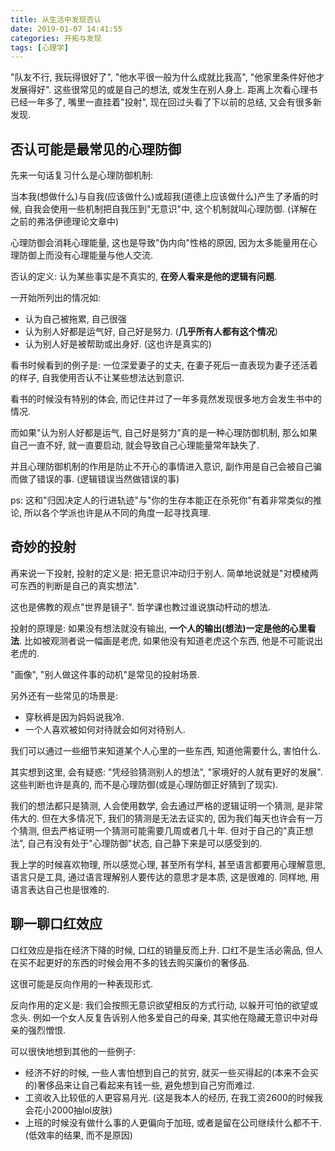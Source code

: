 ```yaml
---
title: 从生活中发现否认
date: 2019-01-07 14:41:55
categories: 开拓与发现
tags: [心理学]
---
```

"队友不行, 我玩得很好了", "他水平很一般为什么成就比我高", "他家里条件好他才发展得好". 这些很常见的或是自己的想法, 或发生在别人身上. 距离上次看心理书已经一年多了, 嘴里一直挂着"投射", 现在回过头看了下以前的总结, 又会有很多新发现.

<!--more-->

## 否认可能是最常见的心理防御

先来一句话复习什么是心理防御机制:

当本我(想做什么)与自我(应该做什么)或超我(道德上应该做什么)产生了矛盾的时候, 自我会使用一些机制把自我压到"无意识"中, 这个机制就叫心理防御. (详解在之前的弗洛伊德理论文章中)

心理防御会消耗心理能量, 这也是导致"伪内向"性格的原因, 因为太多能量用在心理防御上而没有心理能量与他人交流. 

否认的定义: 认为某些事实是不真实的, **在旁人看来是他的逻辑有问题**.

一开始所列出的情况如:

+ 认为自己被拖累, 自己很强
+ 认为别人好都是运气好, 自己好是努力. (**几乎所有人都有这个情况**)
+ 认为别人好是被帮助或出身好. (这也许是真实的)

看书时候看到的例子是: 一位深爱妻子的丈夫, 在妻子死后一直表现为妻子还活着的样子, 自我使用否认不让某些想法达到意识.

看书的时候没有特别的体会, 而记住并过了一年多竟然发现很多地方会发生书中的情况.

而如果"认为别人好都是运气, 自己好是努力"真的是一种心理防御机制, 那么如果自己一直不好, 就一直要启动, 就会导致自己心理能量常年缺失了.

并且心理防御机制的作用是防止不开心的事情进入意识, 副作用是自己会被自己骗而做了错误的事. (逻辑错误当然做错误的事)

ps: 这和"归因决定人的行进轨迹"与"你的生存本能正在杀死你"有着非常类似的推论, 所以各个学派也许是从不同的角度一起寻找真理.

## 奇妙的投射

再来说一下投射, 投射的定义是: 把无意识冲动归于别人. 简单地说就是"对模棱两可东西的判断是自己的真实想法".

这也是佛教的观点"世界是镜子". 哲学课也教过谁说旗动杆动的想法.

投射的原理是: 如果没有想法就没有输出, **一个人的输出(想法)一定是他的心里看法**. 比如被观测者说一幅画是老虎, 如果他没有知道老虎这个东西, 他是不可能说出老虎的.

"画像", "别人做这件事的动机"是常见的投射场景.

另外还有一些常见的场景是:

+ 穿秋裤是因为妈妈说我冷.
+ 一个人喜欢被如何对待就会如何对待别人.

我们可以通过一些细节来知道某个人心里的一些东西, 知道他需要什么, 害怕什么.

其实想到这里, 会有疑惑: "凭经验猜测别人的想法", "家境好的人就有更好的发展". 这些判断也许是真的, 而不是心理防御(或是心理防御正好猜到了现实).

我们的想法都只是猜测, 人会使用数学, 会去通过严格的逻辑证明一个猜测, 是非常伟大的. 但在大多情况下, 我们的猜测是无法去证实的, 因为我们每天也许会有一万个猜测, 但去严格证明一个猜测可能需要几周或者几十年. 但对于自己的"真正想法", 自己有没有处于"心理防御"状态, 自己静下来是可以感受到的.

我上学的时候喜欢物理, 所以感觉心理, 甚至所有学科, 甚至语言都要用心理解意思, 语言只是工具, 通过语言理解别人要传达的意思才是本质, 这是很难的. 同样地, 用语言表达自己也是很难的.

## 聊一聊口红效应

口红效应是指在经济下降的时候, 口红的销量反而上升. 口红不是生活必需品, 但人在买不起更好的东西的时候会用不多的钱去购买廉价的奢侈品.

这很可能是反向作用的一种表现形式.

反向作用的定义是: 我们会按照无意识欲望相反的方式行动, 以躲开可怕的欲望或念头. 例如一个女人反复告诉别人他多爱自己的母亲, 其实他在隐藏无意识中对母亲的强烈憎恨.

可以很快地想到其他的一些例子: 

+ 经济不好的时候, 一些人害怕想到自己的贫穷, 就买一些买得起的(本来不会买的)奢侈品来让自己看起来有钱一些, 避免想到自己穷而难过.
+ 工资收入比较低的人更容易月光. (这是我本人的经历, 在我工资2600的时候我会花小2000抽lol皮肤)
+ 上班的时候没有做什么事的人更偏向于加班, 或者是留在公司继续什么都不干. (低效率的结果, 而不是原因)